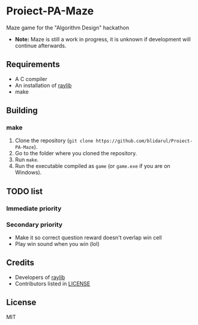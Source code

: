 # Proiect-PA-Maze
Maze game for the "Algorithm Design" hackathon 

* **Note:** Maze is still a work in progress, it is unknown if development will continue afterwards.

## Requirements
* A C compiler
* An installation of [raylib](https://www.raylib.com/)
* make

## Building 

### make
1. Clone the repository (`git clone https://github.com/blidarul/Proiect-PA-Maze`).
2. Go to the folder where you cloned the repository.
3. Run `make`.
4. Run the executable compiled as `game` (or `game.exe` if you are on Windows).

## TODO list

### Immediate priority 

### Secondary priority
* Make it so correct question reward doesn't overlap win cell
* Play win sound when you win (lol)


## Credits
* Developers of [raylib](https://www.raylib.com/)
* Contributors listed in [LICENSE](https://github.com/blidarul/Proiect-PA-Maze/blob/main/LICENSE)

## License
MIT
